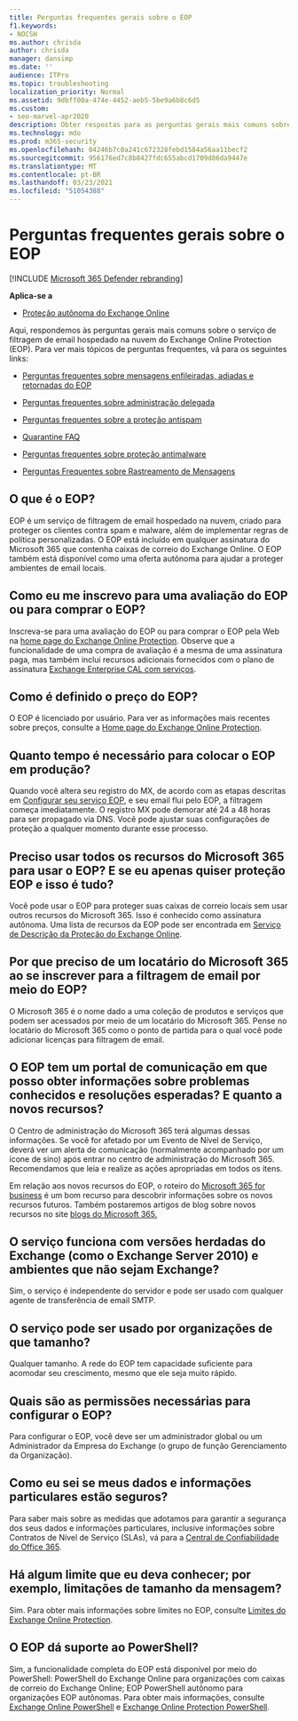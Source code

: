```yaml
---
title: Perguntas frequentes gerais sobre o EOP
f1.keywords:
- NOCSH
ms.author: chrisda
author: chrisda
manager: dansimp
ms.date: ''
audience: ITPro
ms.topic: troubleshooting
localization_priority: Normal
ms.assetid: 9dbff00a-474e-4452-aeb5-5be9a6b8c6d5
ms.custom:
- seo-marvel-apr2020
description: Obter respostas para as perguntas gerais mais comuns sobre o serviço de filtragem de email hospedado na nuvem do Exchange Online Protection (EOP).
ms.technology: mdo
ms.prod: m365-security
ms.openlocfilehash: 04246b7c0a241c672328febd1584a56aa11becf2
ms.sourcegitcommit: 956176ed7c8b8427fdc655abcd1709d86da9447e
ms.translationtype: MT
ms.contentlocale: pt-BR
ms.lasthandoff: 03/23/2021
ms.locfileid: "51054388"
---
```

# <a name="eop-general-faq"></a>Perguntas frequentes gerais sobre o EOP

[!INCLUDE [Microsoft 365 Defender rebranding](../includes/microsoft-defender-for-office.md)]

**Aplica-se a**
-  [Proteção autônoma do Exchange Online](exchange-online-protection-overview.md)

Aqui, respondemos às perguntas gerais mais comuns sobre o serviço de filtragem de email hospedado na nuvem do Exchange Online Protection (EOP). Para ver mais tópicos de perguntas frequentes, vá para os seguintes links:

- [Perguntas frequentes sobre mensagens enfileiradas, adiadas e retornadas do EOP](eop-queued-deferred-and-bounced-messages-faq.md)

- [Perguntas frequentes sobre administração delegada](delegated-administration-faq.md)

- [Perguntas frequentes sobre a proteção antispam](anti-spam-protection-faq.md)

- [Quarantine FAQ](quarantine-faq.md)

- [Perguntas frequentes sobre proteção antimalware](anti-malware-protection-faq-eop.md)

- [Perguntas Frequentes sobre Rastreamento de Mensagens](/exchange/monitoring/trace-an-email-message/message-trace-faq)

## <a name="what-is-eop"></a>O que é o EOP?

EOP é um serviço de filtragem de email hospedado na nuvem, criado para proteger os clientes contra spam e malware, além de implementar regras de política personalizadas. O EOP está incluído em qualquer assinatura do Microsoft 365 que contenha caixas de correio do Exchange Online. O EOP também está disponível como uma oferta autônoma para ajudar a proteger ambientes de email locais.

## <a name="how-do-i-sign-up-for-an-eop-trial-or-purchase-eop"></a>Como eu me inscrevo para uma avaliação do EOP ou para comprar o EOP?

Inscreva-se para uma avaliação do EOP ou para comprar o EOP pela Web na [home page do Exchange Online Protection](https://products.office.com/exchange/exchange-email-security-spam-protection). Observe que a funcionalidade de uma compra de avaliação é a mesma de uma assinatura paga, mas também inclui recursos adicionais fornecidos com o plano de assinatura [Exchange Enterprise CAL com serviços](https://products.office.com/exchange/microsoft-exchange-server-licensing-licensing-overview).

## <a name="how-is-eop-priced"></a>Como é definido o preço do EOP?

O EOP é licenciado por usuário. Para ver as informações mais recentes sobre preços, consulte a [Home page do Exchange Online Protection](https://products.office.com/exchange/exchange-email-security-spam-protection).

## <a name="how-long-does-it-take-to-put-eop-into-production"></a>Quanto tempo é necessário para colocar o EOP em produção?

Quando você altera seu registro do MX, de acordo com as etapas descritas em [Configurar seu serviço EOP](set-up-your-eop-service.md), e seu email flui pelo EOP, a filtragem começa imediatamente. O registro MX pode demorar até 24 a 48 horas para ser propagado via DNS. Você pode ajustar suas configurações de proteção a qualquer momento durante esse processo.

## <a name="do-i-have-to-use-all-features-of-microsoft-365-to-use-eop-what-if-i-just-want-eop-protection-and-thats-all"></a>Preciso usar todos os recursos do Microsoft 365 para usar o EOP? E se eu apenas quiser proteção EOP e isso é tudo?

Você pode usar o EOP para proteger suas caixas de correio locais sem usar outros recursos do Microsoft 365. Isso é conhecido como assinatura autônoma. Uma lista de recursos da EOP pode ser encontrada em [Serviço de Descrição da Proteção do Exchange Online](/office365/servicedescriptions/exchange-online-protection-service-description/exchange-online-protection-service-description).

## <a name="why-do-i-need-a-microsoft-365-tenant-when-signing-up-for-email-filtering-through-eop"></a>Por que preciso de um locatário do Microsoft 365 ao se inscrever para a filtragem de email por meio do EOP?

O Microsoft 365 é o nome dado a uma coleção de produtos e serviços que podem ser acessados por meio de um locatário do Microsoft 365. Pense no locatário do Microsoft 365 como o ponto de partida para o qual você pode adicionar licenças para filtragem de email.

## <a name="does-eop-have-a-communication-portal-where-i-can-find-out-about-known-issues-and-expected-resolutions-what-about-new-features"></a>O EOP tem um portal de comunicação em que posso obter informações sobre problemas conhecidos e resoluções esperadas? E quanto a novos recursos?

O Centro de administração do Microsoft 365 terá algumas dessas informações. Se você for afetado por um Evento de Nível de Serviço, deverá ver um alerta de comunicação (normalmente acompanhado por um ícone de sino) após entrar no centro de administração do Microsoft 365. Recomendamos que leia e realize as ações apropriadas em todos os itens.

Em relação aos novos recursos do EOP, o roteiro do [Microsoft 365 for business](https://www.microsoft.com/microsoft-365/roadmap?filters=O365) é um bom recurso para descobrir informações sobre os novos recursos futuros. Também postaremos artigos de blog sobre novos recursos no site [blogs do Microsoft 365.](https://www.microsoft.com/microsoft-365/blog/)

## <a name="does-the-service-work-with-legacy-exchange-versions-such-as-exchange-server-2010-and-non-exchange-environments"></a>O serviço funciona com versões herdadas do Exchange (como o Exchange Server 2010) e ambientes que não sejam Exchange?

Sim, o serviço é independente do servidor e pode ser usado com qualquer agente de transferência de email SMTP.

## <a name="what-size-organization-can-use-the-service"></a>O serviço pode ser usado por organizações de que tamanho?

Qualquer tamanho. A rede do EOP tem capacidade suficiente para acomodar seu crescimento, mesmo que ele seja muito rápido.

## <a name="what-permissions-do-i-need-to-set-up-eop"></a>Quais são as permissões necessárias para configurar o EOP?

Para configurar o EOP, você deve ser um administrador global ou um Administrador da Empresa do Exchange (o grupo de função Gerenciamento da Organização).

## <a name="how-do-i-know-my-data-and-private-information-are-safe"></a>Como eu sei se meus dados e informações particulares estão seguros?

Para saber mais sobre as medidas que adotamos para garantir a segurança dos seus dados e informações particulares, inclusive informações sobre Contratos de Nível de Serviço (SLAs), vá para a [Central de Confiabilidade do Office 365](https://www.microsoft.com/trust-center).

## <a name="are-there-any-limits-i-should-be-aware-of-such-as-message-size-limitations"></a>Há algum limite que eu deva conhecer; por exemplo, limitações de tamanho da mensagem?

Sim. Para obter mais informações sobre limites no EOP, consulte [Limites do Exchange Online Protection](/office365/servicedescriptions/exchange-online-protection-service-description/exchange-online-protection-limits).

## <a name="does-eop-support-powershell"></a>O EOP dá suporte ao PowerShell?

Sim, a funcionalidade completa do EOP está disponível por meio do PowerShell: PowerShell do Exchange Online para organizações com caixas de correio do Exchange Online; EOP PowerShell autônomo para organizações EOP autônomas. Para obter mais informações, consulte [Exchange Online PowerShell](/powershell/exchange/exchange-online-powershell) e [Exchange Online Protection PowerShell](/powershell/exchange/exchange-online-protection-powershell).